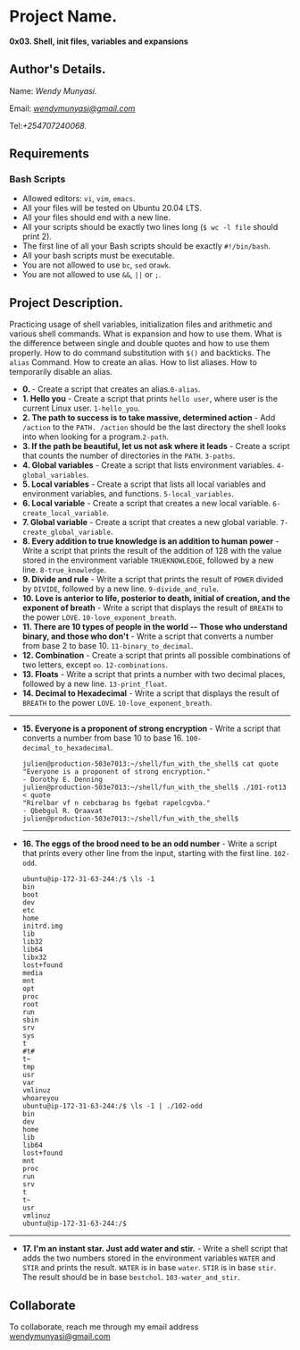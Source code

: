# Project Name.
**0x03. Shell, init files, variables and expansions**

## Author's Details.
Name: *Wendy Munyasi.*

Email: *wendymunyasi@gmail.com*

Tel:*+254707240068.*

##  Requirements

### Bash Scripts
*   Allowed editors: `vi`, `vim`, `emacs`.
*   All your files will be tested on Ubuntu 20.04 LTS.
*   All your files should end with a new line.
*   All your scripts should be exactly two lines long (`$ wc -l file` should print 2).
*   The first line of all your Bash scripts should be exactly `#!/bin/bash`.
*   All your bash scripts must be executable.
*   You are not allowed to use `bc`, `sed` or`awk`.
*   You are not allowed to use `&&`, `||` or `;`.

## Project Description.
Practicing usage of shell variables, initialization files and arithmetic and various shell commands. What is expansion and how to use them.
What is the difference between single and double quotes and how to use them properly.
How to do command substitution with `$()` and backticks.
The `alias` Command.
How to create an alias.
How to list aliases.
How to temporarily disable an alias.


* **0. <o>** - Create a script that creates an alias.`0-alias`.
* **1. Hello you** - Create a script that prints `hello user`, where user is the current Linux user. `1-hello_you`.
* **2. The path to success is to take massive, determined action** - Add `/action` to the `PATH. /action` should be the last directory the shell looks into when looking for a program.`2-path`.
* **3. If the path be beautiful, let us not ask where it leads** - Create a script that counts the number of directories in the `PATH`. `3-paths`.
* **4. Global variables** - Create a script that lists environment variables. `4-global_variables`.
* **5. Local variables** - Create a script that lists all local variables and environment variables, and functions. `5-local_variables`.
* **6. Local variable** - Create a script that creates a new local variable. `6-create_local_variable`.
* **7. Global variable** - Create a script that creates a new global variable. `7-create_global_variable`.
* **8. Every addition to true knowledge is an addition to human power** - Write a script that prints the result of the addition of 128 with the value stored in the environment variable `TRUEKNOWLEDGE`, followed by a new line. `8-true_knowledge`.
* **9. Divide and rule** - Write a script that prints the result of `POWER` divided by `DIVIDE`, followed by a new line. `9-divide_and_rule`.
* **10. Love is anterior to life, posterior to death, initial of creation, and the exponent of breath** - Write a script that displays the result of `BREATH` to the power `LOVE`. `10-love_exponent_breath`.
* **11. There are 10 types of people in the world -- Those who understand binary, and those who don't** - Write a script that converts a number from base 2 to base 10. `11-binary_to_decimal`.
* **12. Combination** - Create a script that prints all possible combinations of two letters, except `oo`. `12-combinations`.
* **13. Floats** - Write a script that prints a number with two decimal places, followed by a new line. `13-print_float`.
* **14. Decimal to Hexadecimal** - Write a script that displays the result of `BREATH` to the power `LOVE`. `10-love_exponent_breath`.
---
* **15. Everyone is a proponent of strong encryption** - Write a script that converts a number from base 10 to base 16. `100-decimal_to_hexadecimal`.
    ```
    julien@production-503e7013:~/shell/fun_with_the_shell$ cat quote
    "Everyone is a proponent of strong encryption."
    - Dorothy E. Denning
    julien@production-503e7013:~/shell/fun_with_the_shell$ ./101-rot13 < quote
    "Rirelbar vf n cebcbarag bs fgebat rapelcgvba."
    - Qbebgul R. Qraavat
    julien@production-503e7013:~/shell/fun_with_the_shell$
    ```
    ---
* **16. The eggs of the brood need to be an odd number** - Write a script that prints every other line from the input, starting with the first line. `102-odd`.
    ```
    ubuntu@ip-172-31-63-244:/$ \ls -1
    bin
    boot
    dev
    etc
    home
    initrd.img
    lib
    lib32
    lib64
    libx32
    lost+found
    media
    mnt
    opt
    proc
    root
    run
    sbin
    srv
    sys
    t
    #t#
    t~
    tmp
    usr
    var
    vmlinuz
    whoareyou
    ubuntu@ip-172-31-63-244:/$ \ls -1 | ./102-odd
    bin
    dev
    home
    lib
    lib64
    lost+found
    mnt
    proc
    run
    srv
    t
    t~
    usr
    vmlinuz
    ubuntu@ip-172-31-63-244:/$
    ```
---
* **17. I'm an instant star. Just add water and stir.** - Write a shell script that adds the two numbers stored in the environment variables `WATER` and `STIR` and prints the result. `WATER` is in base `water`. `STIR` is in base `stir`. The result should be in base `bestchol`. `103-water_and_stir`.


## Collaborate

To collaborate, reach me through my email address wendymunyasi@gmail.com
